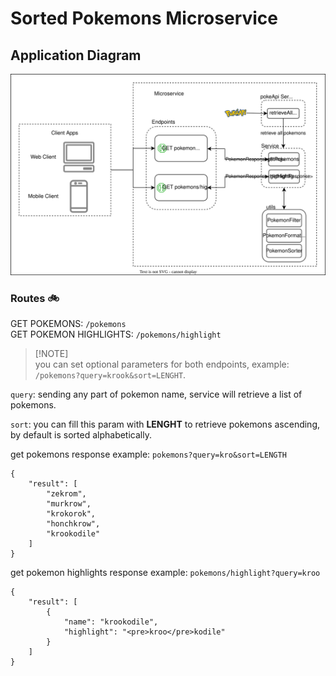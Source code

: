 # Sorted Pokemons Microservice

## Application Diagram

![Diagram](pokemon-diagram.drawio.svg)

### Routes 🚲

GET POKEMONS: `/pokemons`<br>
GET POKEMON HIGHLIGHTS: `/pokemons/highlight`<br>

>[!NOTE]<br>
>you can set optional parameters for both endpoints, example: `/pokemons?query=krook&sort=LENGHT`.

`query`: sending any part of pokemon name, service will retrieve a list of pokemons.

`sort`: you can fill this param with **LENGHT** to retrieve pokemons ascending, by default is sorted alphabetically.

get pokemons response example: `pokemons?query=kro&sort=LENGTH`
~~~~
{
    "result": [
        "zekrom",
        "murkrow",
        "krokorok",
        "honchkrow",
        "krookodile"
    ]
}
~~~~
get pokemon highlights response example: `pokemons/highlight?query=kroo`
~~~~
{
    "result": [
        {
            "name": "krookodile",
            "highlight": "<pre>kroo</pre>kodile"
        }
    ]
}
~~~~
